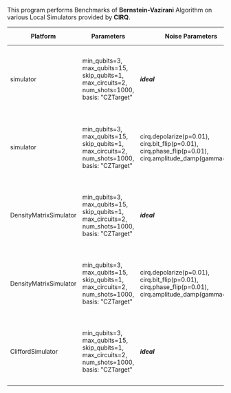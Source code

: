 This program performs Benchmarks of **Bernstein-Vazirani** Algorithm on various Local Simulators provided by **CIRQ**.

|Platform|Parameters|Noise Parameters|Benchmarks|Volumetric Positioning|Remarks|
|--------|----------|----------------|----------|----------------------|-------|
|simulator |min_qubits=3, max_qubits=15, skip_qubits=1, max_circuits=2, num_shots=1000, basis: "CZTarget"|***ideal***|![Test-1](1.jpg)|![Test-1-QV](1-QV.jpg)|Because of memory limitation execution is terminated only upto **15** Qubits.|
|simulator |min_qubits=3, max_qubits=15, skip_qubits=1, max_circuits=2, num_shots=1000, basis: "CZTarget"|cirq.depolarize(p=0.01), cirq.bit_flip(p=0.01), cirq.phase_flip(p=0.01), cirq.amplitude_damp(gamma=0.01)|![Test-2](2.jpg)|![Test-2-QV](2-QV.jpg)|Because of memory limitation execution is terminated only upto **15** Qubits.|
|DensityMatrixSimulator |min_qubits=3, max_qubits=15, skip_qubits=1, max_circuits=2, num_shots=1000, basis: "CZTarget"|***ideal***|![Test-3](3.jpg)|![Test-3-QV](3-QV.jpg)|Because of memory limitation execution is terminated only upto **15** Qubits.|
|DensityMatrixSimulator|min_qubits=3, max_qubits=15, skip_qubits=1, max_circuits=2, num_shots=1000, basis: "CZTarget"|cirq.depolarize(p=0.01), cirq.bit_flip(p=0.01), cirq.phase_flip(p=0.01), cirq.amplitude_damp(gamma=0.01)|![Test-4](4.jpg)|![Test-4-QV](4-QV.jpg)|Because of memory limitation execution is terminated only upto **15** Qubits.|
|CliffordSimulator |min_qubits=3, max_qubits=15, skip_qubits=1, max_circuits=2, num_shots=1000, basis: "CZTarget"|***ideal***|![Test-5](5.jpg)|![Test-5-QV](5-QV.jpg)|Because of memory limitation execution is terminated only upto **15** Qubits.|